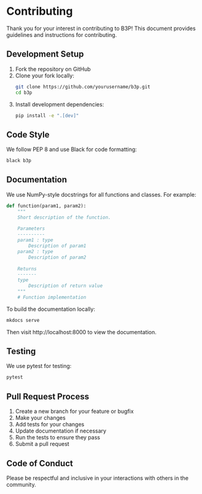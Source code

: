 # Contributing

Thank you for your interest in contributing to B3P! This document provides guidelines and instructions for contributing.

## Development Setup

1. Fork the repository on GitHub
2. Clone your fork locally:
   ```bash
   git clone https://github.com/yourusername/b3p.git
   cd b3p
   ```
3. Install development dependencies:
   ```bash
   pip install -e ".[dev]"
   ```

## Code Style

We follow PEP 8 and use Black for code formatting:

```bash
black b3p
```

## Documentation

We use NumPy-style docstrings for all functions and classes. For example:

```python
def function(param1, param2):
    """
    Short description of the function.
    
    Parameters
    ----------
    param1 : type
        Description of param1
    param2 : type
        Description of param2
        
    Returns
    -------
    type
        Description of return value
    """
    # Function implementation
```

To build the documentation locally:

```bash
mkdocs serve
```

Then visit http://localhost:8000 to view the documentation.

## Testing

We use pytest for testing:

```bash
pytest
```

## Pull Request Process

1. Create a new branch for your feature or bugfix
2. Make your changes
3. Add tests for your changes
4. Update documentation if necessary
5. Run the tests to ensure they pass
6. Submit a pull request

## Code of Conduct

Please be respectful and inclusive in your interactions with others in the community. 